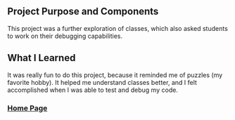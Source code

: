 ## Project Purpose and Components
This project was a further exploration of classes, which also asked students to work on their debugging capabilities.

## What I Learned
It was really fun to do this project, because it reminded me of puzzles (my favorite hobby). It helped me understand classes better, and I felt accomplished when I was able to test and debug my code.

### [Home Page](https://slynsky.github.io)
